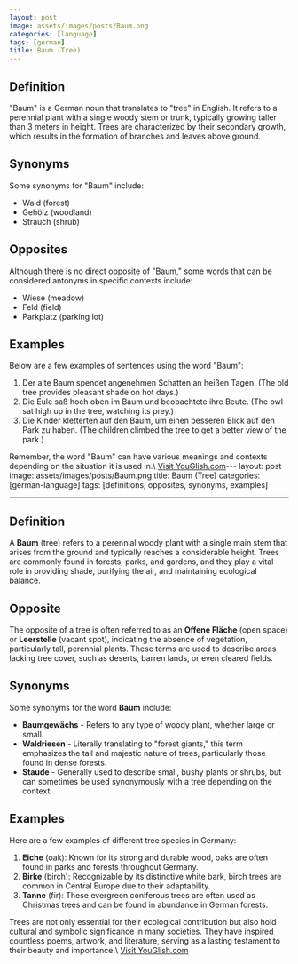 ```yaml
---
layout: post
image: assets/images/posts/Baum.png
categories: [language]
tags: [german]
title: Baum (Tree)
---
```


## Definition

"Baum" is a German noun that translates to "tree" in English. It refers to a perennial plant with a single woody stem or trunk, typically growing taller than 3 meters in height. Trees are characterized by their secondary growth, which results in the formation of branches and leaves above ground.

## Synonyms

Some synonyms for "Baum" include:

- Wald (forest)
- Gehölz (woodland)
- Strauch (shrub)

## Opposites

Although there is no direct opposite of "Baum," some words that can be considered antonyms in specific contexts include:

- Wiese (meadow)
- Feld (field)
- Parkplatz (parking lot)

## Examples

Below are a few examples of sentences using the word "Baum":

1. Der alte Baum spendet angenehmen Schatten an heißen Tagen. (The old tree provides pleasant shade on hot days.)
2. Die Eule saß hoch oben im Baum und beobachtete ihre Beute. (The owl sat high up in the tree, watching its prey.)
3. Die Kinder kletterten auf den Baum, um einen besseren Blick auf den Park zu haben. (The children climbed the tree to get a better view of the park.)

Remember, the word "Baum" can have various meanings and contexts depending on the situation it is used in.\ <a id="yg-widget-0" class="youglish-widget" data-query="Baum" data-lang="german" data-components="8412" data-auto-start="0" data-bkg-color="theme_light" data-title="How%20to%20pronounce%20Baum%20in%20German"  rel="nofollow" href="https://youglish.com">Visit YouGlish.com</a><script async src="https://youglish.com/public/emb/widget.js" charset="utf-8"></script>---
layout: post
image: assets/images/posts/Baum.png
title: Baum (Tree)
categories: [german-language]
tags: [definitions, opposites, synonyms, examples]

---

## Definition

A **Baum** (tree) refers to a perennial woody plant with a single main stem that arises from the ground and typically reaches a considerable height. Trees are commonly found in forests, parks, and gardens, and they play a vital role in providing shade, purifying the air, and maintaining ecological balance.

## Opposite

The opposite of a tree is often referred to as an **Offene Fläche** (open space) or **Leerstelle** (vacant spot), indicating the absence of vegetation, particularly tall, perennial plants. These terms are used to describe areas lacking tree cover, such as deserts, barren lands, or even cleared fields.

## Synonyms

Some synonyms for the word **Baum** include:

- **Baumgewächs** - Refers to any type of woody plant, whether large or small.
- **Waldriesen** - Literally translating to "forest giants," this term emphasizes the tall and majestic nature of trees, particularly those found in dense forests.
- **Staude** - Generally used to describe small, bushy plants or shrubs, but can sometimes be used synonymously with a tree depending on the context.

## Examples

Here are a few examples of different tree species in Germany:

1. **Eiche** (oak): Known for its strong and durable wood, oaks are often found in parks and forests throughout Germany.
2. **Birke** (birch): Recognizable by its distinctive white bark, birch trees are common in Central Europe due to their adaptability.
3. **Tanne** (fir): These evergreen coniferous trees are often used as Christmas trees and can be found in abundance in German forests.

Trees are not only essential for their ecological contribution but also hold cultural and symbolic significance in many societies. They have inspired countless poems, artwork, and literature, serving as a lasting testament to their beauty and importance.\ <a id="yg-widget-0" class="youglish-widget" data-query="Baum" data-lang="german" data-components="8412" data-auto-start="0" data-bkg-color="theme_light" data-title="How%20to%20pronounce%20Baum%20in%20German"  rel="nofollow" href="https://youglish.com">Visit YouGlish.com</a><script async src="https://youglish.com/public/emb/widget.js" charset="utf-8"></script>